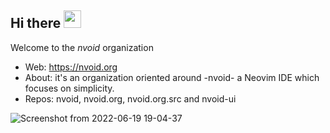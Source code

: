 ## Hi there <img src="https://media.giphy.com/media/hvRJCLFzcasrR4ia7z/giphy.gif" width="28">
Welcome to the *nvoid* organization 



- Web: https://nvoid.org
- About: it's an organization oriented around -nvoid- a Neovim IDE which focuses on simplicity.
- Repos: nvoid, nvoid.org, nvoid.org.src and nvoid-ui

![Screenshot from 2022-06-19 19-04-37](https://user-images.githubusercontent.com/94284073/174487743-9716985a-1369-4a66-8de9-a384d12a66a3.png)
